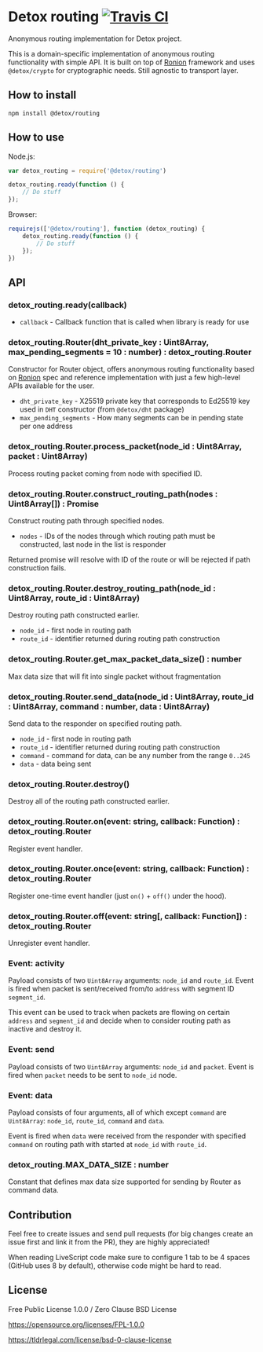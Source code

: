 # Detox routing [![Travis CI](https://img.shields.io/travis/Detox/routing/master.svg?label=Travis%20CI)](https://travis-ci.org/Detox/routing)
Anonymous routing implementation for Detox project.

This is a domain-specific implementation of anonymous routing functionality with simple API.
It is built on top of [Ronion](https://github.com/nazar-pc/ronion) framework and uses `@detox/crypto` for cryptographic needs.
Still agnostic to transport layer.

## How to install
```
npm install @detox/routing
```

## How to use
Node.js:
```javascript
var detox_routing = require('@detox/routing')

detox_routing.ready(function () {
    // Do stuff
});
```
Browser:
```javascript
requirejs(['@detox/routing'], function (detox_routing) {
    detox_routing.ready(function () {
        // Do stuff
    });
})
```

## API
### detox_routing.ready(callback)
* `callback` - Callback function that is called when library is ready for use

### detox_routing.Router(dht_private_key : Uint8Array, max_pending_segments = 10 : number) : detox_routing.Router
Constructor for Router object, offers anonymous routing functionality based on [Ronion](https://github.com/nazar-pc/ronion) spec and reference implementation with just a few high-level APIs available for the user.

* `dht_private_key` - X25519 private key that corresponds to Ed25519 key used in `DHT` constructor (from `@detox/dht` package)
* `max_pending_segments` - How many segments can be in pending state per one address

### detox_routing.Router.process_packet(node_id : Uint8Array, packet : Uint8Array)
Process routing packet coming from node with specified ID.

### detox_routing.Router.construct_routing_path(nodes : Uint8Array[]) : Promise
Construct routing path through specified nodes.

* `nodes` - IDs of the nodes through which routing path must be constructed, last node in the list is responder

Returned promise will resolve with ID of the route or will be rejected if path construction fails.

### detox_routing.Router.destroy_routing_path(node_id : Uint8Array, route_id : Uint8Array)
Destroy routing path constructed earlier.

* `node_id` - first node in routing path
* `route_id` - identifier returned during routing path construction

### detox_routing.Router.get_max_packet_data_size() : number
Max data size that will fit into single packet without fragmentation

### detox_routing.Router.send_data(node_id : Uint8Array, route_id : Uint8Array, command : number, data : Uint8Array)
Send data to the responder on specified routing path.

* `node_id` - first node in routing path
* `route_id` - identifier returned during routing path construction
* `command` - command for data, can be any number from the range `0..245`
* `data` - data being sent

### detox_routing.Router.destroy()
Destroy all of the routing path constructed earlier.

### detox_routing.Router.on(event: string, callback: Function) : detox_routing.Router
Register event handler.

### detox_routing.Router.once(event: string, callback: Function) : detox_routing.Router
Register one-time event handler (just `on()` + `off()` under the hood).

### detox_routing.Router.off(event: string[, callback: Function]) : detox_routing.Router
Unregister event handler.

### Event: activity
Payload consists of two `Uint8Array` arguments: `node_id` and `route_id`.
Event is fired when packet is sent/received from/to `address` with segment ID `segment_id`.

This event can be used to track when packets are flowing on certain `address` and `segment_id` and decide when to consider routing path as inactive and destroy it.

### Event: send
Payload consists of two `Uint8Array` arguments: `node_id` and `packet`.
Event is fired when `packet` needs to be sent to `node_id` node.

### Event: data
Payload consists of four arguments, all of which except `command` are `Uint8Array`: `node_id`, `route_id`, `command` and `data`.

Event is fired when `data` were received from the responder with specified `command` on routing path with started at `node_id` with `route_id`.

### detox_routing.MAX_DATA_SIZE : number
Constant that defines max data size supported for sending by Router as command data.

## Contribution
Feel free to create issues and send pull requests (for big changes create an issue first and link it from the PR), they are highly appreciated!

When reading LiveScript code make sure to configure 1 tab to be 4 spaces (GitHub uses 8 by default), otherwise code might be hard to read.

## License
Free Public License 1.0.0 / Zero Clause BSD License

https://opensource.org/licenses/FPL-1.0.0

https://tldrlegal.com/license/bsd-0-clause-license
